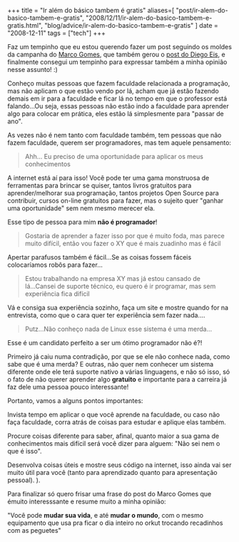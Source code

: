 +++
title = "Ir além do básico tambem é gratis"
aliases=[
  "post/ir-alem-do-basico-tambem-e-gratis",
  "2008/12/11/ir-alem-do-basico-tambem-e-gratis.html",
  "blog/advice/ir-alem-do-basico-tambem-e-gratis"
]
date = "2008-12-11"
tags = ["tech"]
+++

Faz um tempinho que eu estou querendo fazer um post seguindo os moldes da
campanha do [Marco
Gomes](http://marcogomes.com/blog/2008/campanha-programar-e-gratis), que também
gerou o [post do Diego
Eis](http://www.tableless.com.br/implementar-xhtmlcss-e-gratis), e finalmente
consegui um tempinho para expressar também a minha opinião nesse assunto! :)

Conheço muitas pessoas que fazem faculdade relacionada a programação, mas não
aplicam o que estão vendo por lá, acham que já estão fazendo demais em ir para a
faculdade e ficar lá no tempo em que o professor está falando...Ou seja, essas
pessoas não estão indo a faculdade para aprender algo para colocar em prática,
eles estão lá simplesmente para "passar de ano".

As vezes não é nem tanto com faculdade também, tem pessoas que não fazem
faculdade, querem ser programadores, mas tem aquele pensamento:

> Ahh... Eu preciso de uma oportunidade para aplicar os meus conhecimentos

A internet está aí para isso! Você pode ter uma gama monstruosa de ferramentas
para brincar se quiser, tantos livros gratuitos para aprender/melhorar sua
programação, tantos projetos Open Source para contribuir, cursos on-line
gratuitos para fazer, mas o sujeito quer "ganhar uma oportunidade" sem nem mesmo
merecer ela.

Esse tipo de pessoa para mim **não é programador**!

> Gostaria de aprender a fazer isso por que é muito foda, mas parece muito
> difícil, então vou fazer o XY que é mais zuadinho mas é fácil

Apertar parafusos também é fácil...Se as coisas fossem fáceis colocaríamos robôs
para fazer...

> Estou trabalhando na empresa XY mas já estou cansado de lá...Cansei de suporte
> técnico, eu quero é ir programar, mas sem experiência fica difícil

Vá e consiga sua experiência sozinho, faça um site e mostre quando for na
entrevista, como que o cara quer ter experiência sem fazer nada....

> Putz...Não conheço nada de Linux esse sistema é uma merda...

Esse é um candidato perfeito a ser um ótimo programador não é?!

Primeiro já caiu numa contradição, por que se ele não conhece nada, como sabe
que é uma merda? E outras, não quer nem conhecer um sistema diferente onde ele
terá suporte nativo a várias linguagens, e não só isso, só o fato de não querer
aprender algo **gratuito** e importante para a carreira já faz dele uma pessoa
pouco interessante!

Portanto, vamos a alguns pontos importantes:

Invista tempo em aplicar o que você aprende na faculdade, ou caso não faça
faculdade, corra atrás de coisas para estudar e aplique elas também.

Procure coisas diferente para saber, afinal, quanto maior a sua gama de
conhecimentos mais difícil será você dizer para alguem: "Não sei nem o que é
isso".

Desenvolva coisas úteis e mostre seus código na internet, isso ainda vai ser
muito útil para você (tanto para aprendizado quanto para apresentação pessoal).
).

Para finalizar só quero frisar uma frase do post do Marco Gomes que émuito
interesssante e resume muito a minha opinião:

"Você pode **mudar sua vida**, e até **mudar o mundo**, com o mesmo equipamento
que usa pra ficar o dia inteiro no orkut trocando recadinhos com as peguetes"
